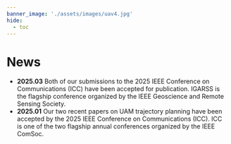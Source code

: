 ```yaml
---
banner_image: './assets/images/uav4.jpg'
hide:
  - toc
---
```


# **News**
- **2025.03** Both of our submissions to the 2025 IEEE Conference on Communications (ICC) have been accepted for publication. IGARSS is the flagship conference organized by the IEEE Geoscience and Remote Sensing Society.
- **2025.01** Our two recent papers on UAM trajectory planning have been accepted by the 2025 IEEE Conference on Communications (ICC). ICC is one of the two flagship annual conferences organized by the IEEE ComSoc.
